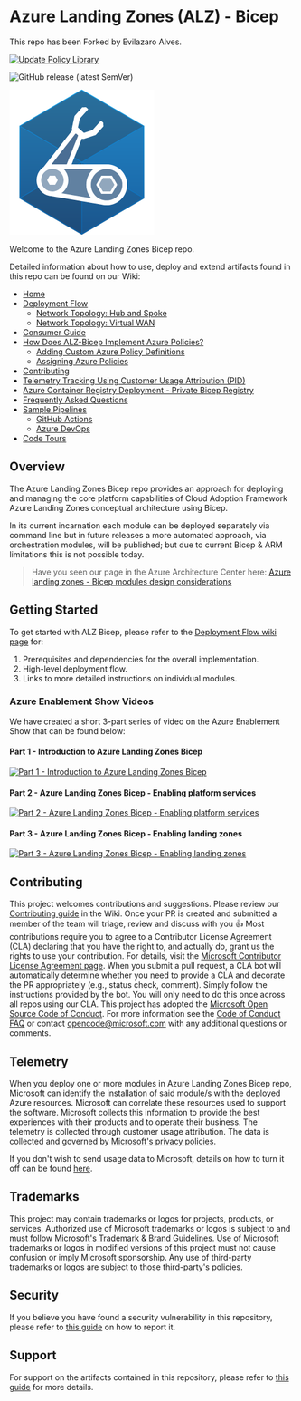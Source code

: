# Azure Landing Zones (ALZ) - Bicep

This repo has been Forked by Evilazaro Alves.

[![Update Policy Library](https://github.com/Evilazaro/ALZ-Bicep/actions/workflows/update-policy.yml/badge.svg?branch=main)](https://github.com/Evilazaro/ALZ-Bicep/actions/workflows/update-policy.yml)

![GitHub release (latest SemVer)](https://img.shields.io/github/v/release/Evilazaro/ALZ-Bicep?style=flat&logo=github)

![Bicep Logo](docs/wiki/media/bicep-logo.png)

Welcome to the Azure Landing Zones Bicep repo.

Detailed information about how to use, deploy and extend artifacts found in this repo can be found on our Wiki:

- [Home][wiki_home]
- [Deployment Flow][wiki_deployment_flow]
  - [Network Topology: Hub and Spoke][wiki_deployment_flow_hs]
  - [Network Topology: Virtual WAN][wiki_deployment_flow_vwan]
- [Consumer Guide][wiki_consumer_guide]
- [How Does ALZ-Bicep Implement Azure Policies?][wiki_policy_deep_dive]
  - [Adding Custom Azure Policy Definitions][wiki_policy_defs]
  - [Assigning Azure Policies][wiki_policy_assignments]
- [Contributing][wiki_contributing]
- [Telemetry Tracking Using Customer Usage Attribution (PID)][wiki_cuaid]
- [Azure Container Registry Deployment - Private Bicep Registry][wiki_acrdeploy]
- [Frequently Asked Questions][wiki_faq]
- [Sample Pipelines][wiki_pipelines]
  - [GitHub Actions][wiki_pipelines_gh]
  - [Azure DevOps][wiki_pipelines_ado]
- [Code Tours][code_tours]

## Overview

The Azure Landing Zones Bicep repo provides an approach for deploying and managing the core platform capabilities of Cloud Adoption Framework Azure Landing Zones conceptual architecture using Bicep.

In its current incarnation each module can be deployed separately via command line but in future releases a more automated approach, via orchestration modules, will be published; but due to current Bicep & ARM limitations this is not possible today.

> Have you seen our page in the Azure Architecture Center here: [Azure landing zones - Bicep modules design considerations][aac_article]

## Getting Started

To get started with ALZ Bicep, please refer to the [Deployment Flow wiki page][wiki_deployment_flow] for:

1. Prerequisites and dependencies for the overall implementation.
2. High-level deployment flow.
3. Links to more detailed instructions on individual modules.

### Azure Enablement Show Videos

We have created a short 3-part series of video on the Azure Enablement Show that can be found below:

<!-- markdownlint-disable -->
#### Part 1 - Introduction to Azure Landing Zones Bicep

[![Part 1 - Introduction to Azure Landing Zones Bicep](https://img.youtube.com/vi/-pZNrH1GOxs/hqdefault.jpg)](https://aka.ms/azenable/94)

#### Part 2 - Azure Landing Zones Bicep - Enabling platform services

[![Part 2 - Azure Landing Zones Bicep - Enabling platform services](https://img.youtube.com/vi/FNT0ZtUxYKQ/hqdefault.jpg)](https://aka.ms/azenable/95)

#### Part 3 - Azure Landing Zones Bicep - Enabling landing zones

[![Part 3 - Azure Landing Zones Bicep - Enabling landing zones](https://img.youtube.com/vi/cZ7IN3zGbyM/hqdefault.jpg)](https://aka.ms/azenable/96)
<!-- markdownlint-restore -->
## Contributing

This project welcomes contributions and suggestions. Please review our [Contributing guide][wiki_contributing] in the Wiki. Once your PR is created and submitted a member of the team will triage, review and discuss with you 👍
Most contributions require you to agree to a
Contributor License Agreement (CLA) declaring that you have the right to, and actually do, grant us
the rights to use your contribution. For details, visit the [Microsoft Contributor License Agreement page](https://cla.opensource.microsoft.com).
When you submit a pull request, a CLA bot will automatically determine whether you need to provide
a CLA and decorate the PR appropriately (e.g., status check, comment). Simply follow the instructions
provided by the bot. You will only need to do this once across all repos using our CLA.
This project has adopted the [Microsoft Open Source Code of Conduct](https://opensource.microsoft.com/codeofconduct/).
For more information see the [Code of Conduct FAQ](https://opensource.microsoft.com/codeofconduct/faq/) or
contact [opencode@microsoft.com](mailto:opencode@microsoft.com) with any additional questions or comments.

## Telemetry

When you deploy one or more modules in Azure Landing Zones Bicep repo, Microsoft can identify the installation of said module/s with the deployed Azure resources. Microsoft can correlate these resources used to support the software. Microsoft collects this information to provide the best experiences with their products and to operate their business. The telemetry is collected through customer usage attribution. The data is collected and governed by [Microsoft's privacy policies](https://www.microsoft.com/trustcenter).

If you don't wish to send usage data to Microsoft, details on how to turn it off can be found [here][wiki_cuaid].

## Trademarks

This project may contain trademarks or logos for projects, products, or services. Authorized use of Microsoft
trademarks or logos is subject to and must follow
[Microsoft's Trademark & Brand Guidelines](https://www.microsoft.com/legal/intellectualproperty/trademarks/usage/general).
Use of Microsoft trademarks or logos in modified versions of this project must not cause confusion or imply Microsoft sponsorship.
Any use of third-party trademarks or logos are subject to those third-party's policies.

## Security

If you believe you have found a security vulnerability in this repository, please refer to [this guide][vulnerability_reporting] on how to report it.

## Support

For support on the artifacts contained in this repository, please refer to [this guide][support_statement] for more details.

 [//]: # (************************)
 [//]: # (INSERT LINK LABELS BELOW)
 [//]: # (************************)

[wiki_home]:                                  https://github.com/Evilazaro/ALZ-Bicep/wiki/home "Wiki - Home"
[wiki_deployment_flow]:                            https://github.com/Evilazaro/ALZ-Bicep/wiki/DeploymentFlow "Wiki - Deployment Flow"
[wiki_deployment_flow_hs]:                            https://github.com/Evilazaro/ALZ-Bicep/wiki/DeploymentFlowHS "Wiki - Deployment Flow - Hub and Spoke"
[wiki_deployment_flow_vwan]:                            https://github.com/Evilazaro/ALZ-Bicep/wiki/DeploymentFlowVWAN "Wiki - Deployment Flow - Virtual WAN"
[wiki_consumer_guide]:                          https://github.com/Evilazaro/ALZ-Bicep/wiki/ConsumerGuide "Wiki - Consumer Guide"
[wiki_policy_deep_dive]:                        https://github.com/Evilazaro/ALZ-Bicep/wiki/PolicyDeepDive "Wiki - Policy Deep Dive"
[wiki_policy_defs]:                        https://github.com/Evilazaro/ALZ-Bicep/wiki/AddingPolicyDefs "Wiki - Policy Definitions"
[wiki_policy_assignments]:                        https://github.com/Evilazaro/ALZ-Bicep/wiki/AssigningPolicies "Wiki - Policy Assignments"
[wiki_contributing]:                          https://github.com/Evilazaro/ALZ-Bicep/wiki/Contributing "Wiki - Contributing"
[wiki_cuaid]:                          https://github.com/Evilazaro/ALZ-Bicep/wiki/CustomerUsage "Wiki - Telemetry Usage ID"
[wiki_acrdeploy]:                          https://github.com/Evilazaro/ALZ-Bicep/wiki/ACRDeployment "Wiki - Private Bicep Registry"
[vulnerability_reporting]:                          https://github.com/Evilazaro/ALZ-Bicep/blob/main/SECURITY.md "Vulnerability reporting"
[support_statement]:                          https://github.com/Evilazaro/ALZ-Bicep/blob/main/SUPPORT.md "Microsoft Support Policy"
[wiki_faq]:                          https://github.com/Evilazaro/ALZ-Bicep/wiki/FAQ "Wiki - FAQs"
[wiki_pipelines]:                          https://github.com/Evilazaro/ALZ-Bicep/wiki/PipelinesOverview "Wiki - Sample Pipelines"
[wiki_pipelines_gh]:                          https://github.com/Evilazaro/ALZ-Bicep/wiki/PipelinesGitHub "Wiki - Sample Pipelines - GitHub Actions"
[wiki_pipelines_ado]:                          https://github.com/Evilazaro/ALZ-Bicep/wiki/PipelinesADO "Wiki - Sample Pipelines - Azure DevOps"
[code_tours]:                                   https://github.com/Evilazaro/ALZ-Bicep/wiki/CodeTour "Wiki - Code tours"
[aac_article]:                                  https://docs.microsoft.com/azure/architecture/landing-zones/bicep/landing-zone-bicep "Azure Architecture Center - Azure landing zones - Bicep modules design considerations"
